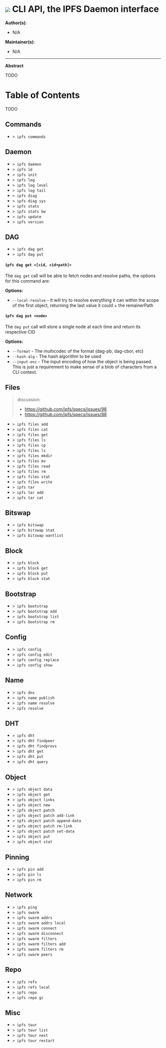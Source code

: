 # ![](https://img.shields.io/badge/status-wip-orange.svg?style=flat-square) CLI API, the IPFS Daemon interface

**Author(s)**:
- N/A

**Maintainer(s)**:
- N/A

* * *

**Abstract**

TODO

# Table of Contents

TODO

## Commands

- `> ipfs commands`

## Daemon

- `> ipfs daemon`
- `> ipfs id`
- `> ipfs init`
- `> ipfs log`
- `> ipfs log level`
- `> ipfs log tail`
- `> ipfs diag`
- `> ipfs diag sys`
- `> ipfs stats`
- `> ipfs stats bw`
- `> ipfs update`
- `> ipfs version`

## DAG

- `> ipfs dag get`
- `> ipfs dag put`

#### `ipfs dag get <[cid, cid+path]>`

The `dag get` call will be able to fetch nodes and resolve paths, the options for this command are:

**Options:**
- `--local-resolve` - It will try to resolve everything it can within the scope of the first object, returning the last value it could + the remainerPath

#### `ipfs dag put <node>`

The `dag put` call will store a single node at each time and return its respective CID

**Options:**
- `--format` - The multicodec of the format (dag-pb, dag-cbor, etc)
- `--hash-alg` - The hash algorithm to be used
- `--input-enc` - The input encoding of how the object is being passed. This is just a requirement to make sense of a blob of characters from a CLI context.

## Files

> discussion:
> - https://github.com/ipfs/specs/issues/98
> - https://github.com/ipfs/specs/issues/88

- `> ipfs files add`
- `> ipfs files cat`
- `> ipfs files get`
- `> ipfs files ls`
- `> ipfs files cp`
- `> ipfs files ls`
- `> ipfs files mkdir`
- `> ipfs files mv`
- `> ipfs files read`
- `> ipfs files rm`
- `> ipfs files stat`
- `> ipfs files write`
- `> ipfs tar`
- `> ipfs tar add`
- `> ipfs tar cat`

## Bitswap

- `> ipfs bitswap`
- `> ipfs bitswap stat`
- `> ipfs bitswap wantlist`

## Block

- `> ipfs block`
- `> ipfs block get`
- `> ipfs block put`
- `> ipfs block stat`

## Bootstrap

- `> ipfs bootstrap`
- `> ipfs bootstrap add`
- `> ipfs bootstrap list`
- `> ipfs bootstrap rm`

## Config

- `> ipfs config`
- `> ipfs config edit`
- `> ipfs config replace`
- `> ipfs config show`

## Name

- `> ipfs dns`
- `> ipfs name publish`
- `> ipfs name resolve`
- `> ipfs resolve`

## DHT

- `> ipfs dht`
- `> ipfs dht findpeer`
- `> ipfs dht findprovs`
- `> ipfs dht get`
- `> ipfs dht put`
- `> ipfs dht query`

## Object

- `> ipfs object data`
- `> ipfs object get`
- `> ipfs object links`
- `> ipfs object new`
- `> ipfs object patch`
- `> ipfs object patch add-link`
- `> ipfs object patch append-data`
- `> ipfs object patch rm-link`
- `> ipfs object patch set-data`
- `> ipfs object put`
- `> ipfs object stat`

## Pinning

- `> ipfs pin add`
- `> ipfs pin ls`
- `> ipfs pin rm`

## Network

- `> ipfs ping`
- `> ipfs swarm`
- `> ipfs swarm addrs`
- `> ipfs swarm addrs local`
- `> ipfs swarm connect`
- `> ipfs swarm disconnect`
- `> ipfs swarm filters`
- `> ipfs swarm filters add`
- `> ipfs swarm filters rm`
- `> ipfs swarm peers`

## Repo

- `> ipfs refs`
- `> ipfs refs local`
- `> ipfs repo`
- `> ipfs repo gc`

## Misc

- `> ipfs tour`
- `> ipfs tour list`
- `> ipfs tour next`
- `> ipfs tour restart`
